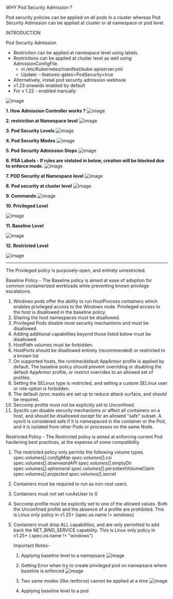 WHY Pod Security Admission ?

Pod security policies can be applied on all pods in a cluster whereas 
Pod Security Admission can be applied at cluster or at namespace or pod level.

INTRODUCTION

Pod Security Admission 
- Restriction can be applied at namespace level using labels.
- Restrictions can be applied at cluster level as well using AdmissionConfigFile.
	- vi /etc/Kubernetes/manifest/kube-apiserver.yml 
	- Update --features-gates=PodSecurity=true
- Alternatively, install pod security admission webhook
- v1.23 onwards enabled by default
- For v 1.22 - enabled manually

![image](https://github.com/Ashish-Goel007/azure-aks-kubernetes-masterclass/assets/35141714/bad0ed35-6044-4509-ab5b-2107afea3270)


**1. How Admission Controller works ?**
![image](https://github.com/Ashish-Goel007/azure-aks-kubernetes-masterclass/assets/35141714/d2db4842-0d3f-400c-af02-e3b7ebada4d4)

**2. restriction at Namespace level**
![image](https://github.com/Ashish-Goel007/azure-aks-kubernetes-masterclass/assets/35141714/7c4fb9bc-d38c-48a2-9850-8b7055f633fe)

**3. Pod Security Levels**
![image](https://github.com/Ashish-Goel007/azure-aks-kubernetes-masterclass/assets/35141714/48489314-da6d-40b4-8464-a943565e3068)

**4. Pod Security Modes**
![image](https://github.com/Ashish-Goel007/My-Private-repo/assets/35141714/c1de5c64-0008-4dab-86d8-5d334fa4979a)

**5. Pod Security Admission Steps**
![image](https://github.com/Ashish-Goel007/azure-aks-kubernetes-masterclass/assets/35141714/df53805e-3358-4bf4-adfe-557b39a1738f)

**6. PSA Labels - If rules are violated in below, creation will be blocked due to enforce mode.**
![image](https://github.com/Ashish-Goel007/azure-aks-kubernetes-masterclass/assets/35141714/b296ae09-9bd2-4e37-9546-32dc644d0347)

**7. POD Security at Namespace level**
![image](https://github.com/Ashish-Goel007/azure-aks-kubernetes-masterclass/assets/35141714/0d7c123a-3f39-4391-9003-60f2356037c9)

**8. Pod security at cluster level**
![image](https://github.com/Ashish-Goel007/azure-aks-kubernetes-masterclass/assets/35141714/f1d6faa2-7727-4896-92f0-d134f0989ce2)

**9. Commands**
![image](https://github.com/Ashish-Goel007/azure-aks-kubernetes-masterclass/assets/35141714/13c43dd8-214b-4e12-843e-b1c22c9ff6e8)

**10. Privileged Level**

![image](https://github.com/Ashish-Goel007/azure-aks-kubernetes-masterclass/assets/35141714/6faf97d2-24cb-4955-b85b-b7b8a79ddc8b)

**11. Baseline Level**

![image](https://github.com/Ashish-Goel007/azure-aks-kubernetes-masterclass/assets/35141714/cafd67b4-9685-4d89-b4b2-aec50601bd21)

**12. Restricted Level**

![image](https://github.com/Ashish-Goel007/azure-aks-kubernetes-masterclass/assets/35141714/bf093d67-c7e2-4734-8645-6837a9609128)


****************************************************************************************************************************************************************************************************************************************************************************************************************************************************************************************


The Privileged policy is purposely-open, and entirely unrestricted.

Baseline Policy - The Baseline policy is aimed at ease of adoption for common containerized workloads while preventing known privilege escalations. 
1. Windows pods offer the ability to run HostProcess containers which enables privileged access to the Windows node. Privileged access to the host is disallowed in the baseline policy.
2. Sharing the host namespaces must be disallowed.
3. Privileged Pods disable most security mechanisms and must be disallowed.
4. Adding additional capabilities beyond those listed below must be disallowed.
5. HostPath volumes must be forbidden.
6. HostPorts should be disallowed entirely (recommended) or restricted to a known list
7. On supported hosts, the runtime/default AppArmor profile is applied by default. The baseline policy should prevent overriding or disabling the default AppArmor profile, or restrict overrides to an allowed set of profiles.
8. Setting the SELinux type is restricted, and setting a custom SELinux user or role option is forbidden.
9. The default /proc masks are set up to reduce attack surface, and should be required.
10. Seccomp profile must not be explicitly set to Unconfined.
11. Sysctls can disable security mechanisms or affect all containers on a host, and should be disallowed except for an allowed "safe" subset. A sysctl is considered safe if it is namespaced in the container or the Pod, and it is isolated from other Pods or processes on the same Node.



Restricted Policy - The Restricted policy is aimed at enforcing current Pod hardening best practices, at the expense of some compatibility
1. The restricted policy only permits the following volume types.
	spec.volumes[*].configMap
	spec.volumes[*].csi
	spec.volumes[*].downwardAPI
	spec.volumes[*].emptyDir
	spec.volumes[*].ephemeral
	spec.volumes[*].persistentVolumeClaim
	spec.volumes[*].projected
	spec.volumes[*].secret
2. Containers must be required to run as non-root users.
3. Containers must not set runAsUser to 0
4. Seccomp profile must be explicitly set to one of the allowed values. Both the Unconfined profile and the absence of a profile are prohibited. This is Linux only policy in v1.25+ (spec.os.name != windows)
5. Containers must drop ALL capabilities, and are only permitted to add back the NET_BIND_SERVICE capability. This is Linux only policy in v1.25+ (.spec.os.name != "windows")

   Important Notes-

   1. Applying baseline level to a namepsace
   ![image](https://github.com/Ashish-Goel007/azure-aks-kubernetes-masterclass/assets/35141714/b1d942d7-478d-427f-ae9f-1a188747fa93)

   2. Getting Error when try to create privileged pod on namepsace where baseline is enforced
  	![image](https://github.com/Ashish-Goel007/azure-aks-kubernetes-masterclass/assets/35141714/336d7361-565b-4722-88dd-d9912594dbe6)

   3. Two same modes (like /enforce) cannot be applied at a time
      ![image](https://github.com/Ashish-Goel007/azure-aks-kubernetes-masterclass/assets/35141714/776a992a-a564-4e6c-b534-8275f85b8ab7)

   4.  Applying baseline level to a pod
